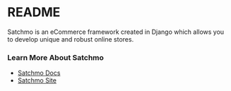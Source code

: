# README #

Satchmo is an eCommerce framework created in Django which allows you to develop unique and robust online stores.

### Learn More About Satchmo ###

* [Satchmo Docs](https://docs.satchmoproject.com)
* [Satchmo Site](http://www.satchmoproject.com)
